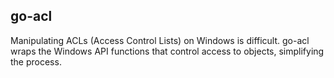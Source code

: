 ## go-acl

Manipulating ACLs (Access Control Lists) on Windows is difficult. go-acl wraps the Windows API functions that control access to objects, simplifying the process.
